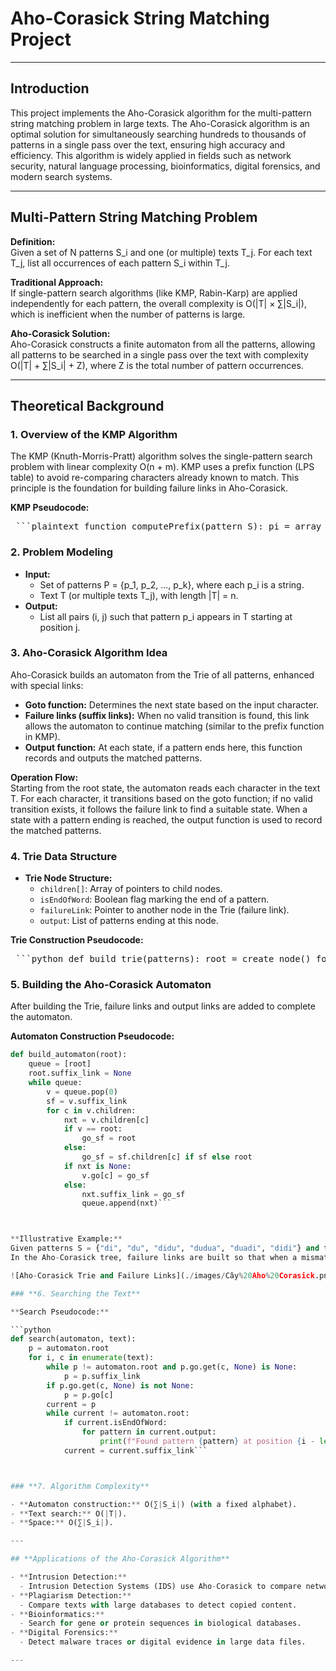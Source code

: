 # Aho-Corasick String Matching Project

---

## **Introduction**

This project implements the Aho-Corasick algorithm for the multi-pattern string matching problem in large texts. The Aho-Corasick algorithm is an optimal solution for simultaneously searching hundreds to thousands of patterns in a single pass over the text, ensuring high accuracy and efficiency. This algorithm is widely applied in fields such as network security, natural language processing, bioinformatics, digital forensics, and modern search systems.

---

## **Multi-Pattern String Matching Problem**

**Definition:**  
Given a set of N patterns S_i and one (or multiple) texts T_j. For each text T_j, list all occurrences of each pattern S_i within T_j.

**Traditional Approach:**  
If single-pattern search algorithms (like KMP, Rabin-Karp) are applied independently for each pattern, the overall complexity is O(|T| × ∑|S_i|), which is inefficient when the number of patterns is large.

**Aho-Corasick Solution:**  
Aho-Corasick constructs a finite automaton from all the patterns, allowing all patterns to be searched in a single pass over the text with complexity O(|T| + ∑|S_i| + Z), where Z is the total number of pattern occurrences.

---

## **Theoretical Background**

### **1. Overview of the KMP Algorithm**

The KMP (Knuth-Morris-Pratt) algorithm solves the single-pattern search problem with linear complexity O(n + m). KMP uses a prefix function (LPS table) to avoid re-comparing characters already known to match. This principle is the foundation for building failure links in Aho-Corasick.

**KMP Pseudocode:**

<pre lang="md"> ```plaintext function computePrefix(pattern S): pi = array of zeros with size |S| p = 0 for i = 1 to |S| - 1: while p > 0 and S[p] != S[i]: p = pi[p - 1] if S[p] == S[i]: p = p + 1 pi[i] = p return pi function printMatches(pattern S, text T): pi = computePrefix(S) p = 0 for i = 0 to |T| - 1: while p > 0 and S[p] != T[i]: p = pi[p - 1] if S[p] == T[i]: p = p + 1 if p == |S|: print "Found pattern at position " + (i - |S| + 1) p = pi[p - 1] ``` </pre>



### **2. Problem Modeling**

- **Input:**  
  - Set of patterns P = {p_1, p_2, ..., p_k}, where each p_i is a string.
  - Text T (or multiple texts T_j), with length |T| = n.
- **Output:**  
  - List all pairs (i, j) such that pattern p_i appears in T starting at position j.

### **3. Aho-Corasick Algorithm Idea**

Aho-Corasick builds an automaton from the Trie of all patterns, enhanced with special links:

- **Goto function:** Determines the next state based on the input character.
- **Failure links (suffix links):** When no valid transition is found, this link allows the automaton to continue matching (similar to the prefix function in KMP).
- **Output function:** At each state, if a pattern ends here, this function records and outputs the matched patterns.

**Operation Flow:**  
Starting from the root state, the automaton reads each character in the text T. For each character, it transitions based on the goto function; if no valid transition exists, it follows the failure link to find a suitable state. When a state with a pattern ending is reached, the output function is used to record the matched patterns.

### **4. Trie Data Structure**

- **Trie Node Structure:**  
  - `children[]`: Array of pointers to child nodes.
  - `isEndOfWord`: Boolean flag marking the end of a pattern.
  - `failureLink`: Pointer to another node in the Trie (failure link).
  - `output`: List of patterns ending at this node.

**Trie Construction Pseudocode:**

<pre lang="md"> ```python def build_trie(patterns): root = create_node() for p in patterns: current_node = root for c in p: if current_node.children[c] is None: current_node.children[c] = create_node() current_node = current_node.children[c] current_node.isEndOfWord = True current_node.output.add(p) return root ``` </pre>

### **5. Building the Aho-Corasick Automaton**

After building the Trie, failure links and output links are added to complete the automaton.

**Automaton Construction Pseudocode:**

```python
def build_automaton(root):
    queue = [root]
    root.suffix_link = None
    while queue:
        v = queue.pop(0)
        sf = v.suffix_link
        for c in v.children:
            nxt = v.children[c]
            if v == root:
                go_sf = root
            else:
                go_sf = sf.children[c] if sf else root
            if nxt is None:
                v.go[c] = go_sf
            else:
                nxt.suffix_link = go_sf
                queue.append(nxt)```



**Illustrative Example:**  
Given patterns S = {"di", "du", "didu", "dudua", "duadi", "didi"} and text T = "diduduadi".  
In the Aho-Corasick tree, failure links are built so that when a mismatch occurs, the automaton can transition to a suitable state without backtracking.

![Aho-Corasick Trie and Failure Links](./images/Cây%20Aho%20Corasick.png)

### **6. Searching the Text**

**Search Pseudocode:**

```python
def search(automaton, text):
    p = automaton.root
    for i, c in enumerate(text):
        while p != automaton.root and p.go.get(c, None) is None:
            p = p.suffix_link
        if p.go.get(c, None) is not None:
            p = p.go[c]
        current = p
        while current != automaton.root:
            if current.isEndOfWord:
                for pattern in current.output:
                    print(f"Found pattern {pattern} at position {i - len(pattern) + 1}")
            current = current.suffix_link```



### **7. Algorithm Complexity**

- **Automaton construction:** O(∑|S_i|) (with a fixed alphabet).
- **Text search:** O(|T|).
- **Space:** O(∑|S_i|).

---

## **Applications of the Aho-Corasick Algorithm**

- **Intrusion Detection:**  
  - Intrusion Detection Systems (IDS) use Aho-Corasick to compare network packets with attack signature databases, detecting suspicious activities.
- **Plagiarism Detection:**  
  - Compare texts with large databases to detect copied content.
- **Bioinformatics:**  
  - Search for gene or protein sequences in biological databases.
- **Digital Forensics:**  
  - Detect malware traces or digital evidence in large data files.

---




